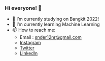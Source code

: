 ### Hi everyone! 👋

<!--
**snder12/snder12** is a ✨ _special_ ✨ repository because its `README.md` (this file) appears on your GitHub profile.

Here are some ideas to get you started:

- 🔭 I’m currently working on ...
- 🌱 I’m currently learning ...
- 👯 I’m looking to collaborate on ...
- 🤔 I’m looking for help with ...
- 💬 Ask me about ...
- 📫 How to reach me: ...
- 😄 Pronouns: ...
- ⚡ Fun fact: ...
-->

- 🔭 I’m currently studying on Bangkit 2022!
- 🌱 I’m currently learning Machine Learning
- 📫 How to reach me: 
  * Email : snder12nr@gmail.com
  * [Instagram](https://www.instagram.com/sanpetod)
  * [Twitter](https://www.twitter.com/sanpetod)
  * [LinkedIn](https://www.linkedin.com/in/sandi-yusuf-24941a21a/)
